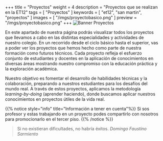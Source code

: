 +++
title = "Proyectos"
weight = 4
description = "Proyectos que se realizan en la ET12"
tags = [ "Proyectos" ]
keywords = [ "et12", "san martin", "proyectos" ]
images = [ "/imgs/proyectobasico.png" ]
preview = "/imgs/proyectobasico.png"
+++
![Banner Proyectos](/imgs/proyectobasico.png?lightbox=false)

En este apartado de nuestra página podrás visualizar todos los proyectos que llevamos a cabo en las distintas especialidades y actividades de nuestro colegio. En un recorrido desde el ciclo básico hasta el superior, vas a poder ver los proyectos que hemos hecho como parte de nuestra formación como futuros técnicos. Cada proyecto refleja el esfuerzo conjunto de estudiantes y docentes en la aplicación de conocimientos en diversas áreas mostrando nuestro compromiso con la educación práctica y la exploración académica.


Nuestro objetivo es fomentar el desarrollo de habilidades técnicas y la colaboración, preparando a nuestros estudiantes para los desafíos del mundo real. A través de estos proyectos, aplicamos la metodología  *learning-by-doing* (aprender haciendo), donde buscamos aplicar nuestros conocimientos en proyectos útiles de la vida real.

{{% notice style="info" title="Información a tener en cuenta"%}}
Si sos profesor y estas trabajando en un proyecto podes compartirlo con nosotros para promocionarlo en el tercer piso.
{{% /notice %}}

> Si no existieran dificultades, no habría éxitos. 
> <cite>Domingo Faustino Sarmiento </cite>